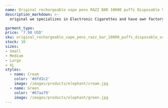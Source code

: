 ```yaml
---
name: Original rechargeable vape pens RAZZ BAR 10000 puffs Disposable Vape Pen Electronic Cigarettes Kit 650mAh Battery 10K Puffs Pre-Filled high
description_markdown: >-
  original we specializes in Electronic Cigarettes and have own factory,most of orders can send fast and with good quality,Welcome to Place orders disposable hookah,vape tastes,disposable vaporizer pens,flavors pens,disposable e pipe,e pens flavors,puff disposable cigarettes,vaporizer pen tops,e hose mini cartridges,hookah pens.syi

garment_type:
price: '7.98 USD'
sku: original_rechargeable_vape_pens_razz_bar_10000_puffs_disposable_vape_pen_electronic_cigarettes_kit_650mah_battery_10k_puffs_pre-filled_high
stock: 10
sizes:
- Small
- Medium
- Large
- XL
styles:
  - name: Cream
    color: '#dfd3c2'
    image: /images/products/elephant/cream.jpg
  - name: Green
    color: '#67aa79'
    image: /images/products/elephant/green.jpg
---
```

